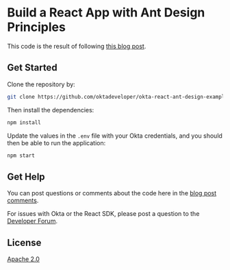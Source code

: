 # Build a React App with Ant Design Principles

This code is the result of following [this blog post]().

## Get Started

Clone the repository by:

```sh
git clone https://github.com/oktadeveloper/okta-react-ant-design-example.git
```

Then install the dependencies:

```sh
npm install
```

Update the values in the `.env` file with your Okta credentials, and you should then be able to run the application:

```sh
npm start
```

## Get Help

You can post questions or comments about the code here in the [blog post comments]().

For issues with Okta or the React SDK, please post a question to the [Developer Forum](https://devforum.okta.com/).

## License

[Apache 2.0](LICENSE)

##